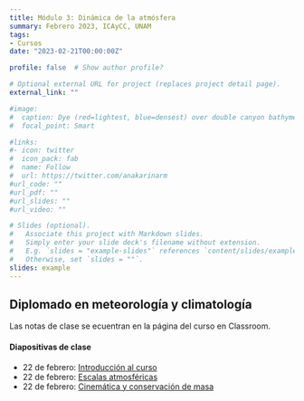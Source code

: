 ```yaml
---
title: Módulo 3: Dinámica de la atmósfera
summary: Febrero 2023, ICAyCC, UNAM
tags:
- Cursos
date: "2023-02-21T00:00:00Z"

profile: false  # Show author profile?

# Optional external URL for project (replaces project detail page).
external_link: ""

#image:
#  caption: Dye (red=lightest, blue=densest) over double canyon bathymetry during upwelling conditions - Geophysical Fluid Dynamics Lab at UBC.
#  focal_point: Smart

#links:
#- icon: twitter
#  icon_pack: fab
#  name: Follow
#  url: https://twitter.com/anakarinarm
#url_code: ""
#url_pdf: ""
#url_slides: ""
#url_video: ""

# Slides (optional).
#   Associate this project with Markdown slides.
#   Simply enter your slide deck's filename without extension.
#   E.g. `slides = "example-slides"` references `content/slides/example-slides.md`.
#   Otherwise, set `slides = ""`.
slides: example
---
```

## Diplomado en meteorología y climatología

Las notas de clase se ecuentran en la página del curso en Classroom.

#### Diapositivas de clase

* 22 de febrero: [Introducción al curso](Slides/01_intro.html) 
* 22 de febrero: [Escalas atmosféricas](Slides/02_escalas.html)
* 22 de febrero: [Cinemática y conservación de masa](Slides/03_repasoFluidos.html)
